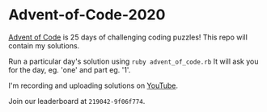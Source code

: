 # Advent-of-Code-2020
[Advent of Code](https://adventofcode.com/) is 25 days of challenging coding puzzles! This repo will contain my solutions.

Run a particular day's solution using `ruby advent_of_code.rb` It will ask you for the day, eg. 'one' and part eg. '1'.

I'm recording and uploading solutions on [YouTube](https://www.youtube.com/playlist?list=PLJgbigg8xpeXwU5G2lHNBQ_m11y56HEn_&playnext=1&index=1).

Join our leaderboard at `219042-9f06f774`.
